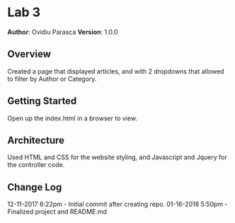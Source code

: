 
# Lab 3

**Author**: Ovidiu Parasca
**Version**: 1.0.0

## Overview
Created a page that displayed articles, and with 2 dropdowns that allowed to filter by Author or Category.

## Getting Started
Open up the index.html in a browser to view.

## Architecture
Used HTML and CSS for the website styling, and Javascript and Jquery for the controller code.

## Change Log

12-11-2017 6:22pm - Initial commit after creating repo.
01-16-2018 5:50pm - Finalized project and README.md



